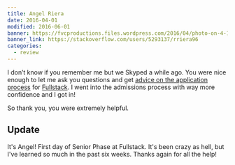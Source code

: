 ```yaml
---
title: Angel Riera
date: 2016-04-01
modified: 2016-06-01
banner: https://fvcproductions.files.wordpress.com/2016/04/photo-on-4-11-16-at-7-33-pm.jpg
banner_link: https://stackoverflow.com/users/5293137/rriera96
categories:
  - review
---
```


I don’t know if you remember me but we Skyped a while ago. You were nice enough to let me ask you questions and get [advice on the application process](//fvcproductions.com/2016/03/31/all-the-bootcamp-things/) for [Fullstack](//fullstackacademy.com). I went into the admissions process with way more confidence and I got in!

So thank you, you were extremely helpful.

## Update

It's Angel! First day of Senior Phase at Fullstack. It's been crazy as hell, but I've learned so much in the past six weeks. Thanks again for all the help!
